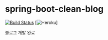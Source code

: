 # spring-boot-clean-blog

[![Build Status](https://semaphoreci.com/api/v1/wonwoo/spring-boot-clean-blog/branches/master/badge.svg)](https://semaphoreci.com/wonwoo/spring-boot-clean-blog)
[![Heroku](https://heroku-badge.herokuapp.com/?app=spring-boot-clean-blog)]


블로그 개발 완료 
